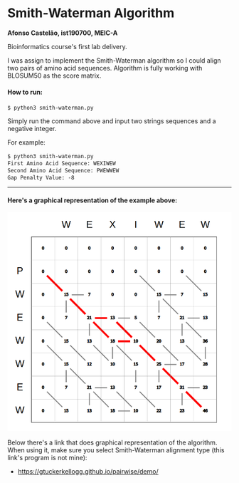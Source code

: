 # Smith-Waterman Algorithm

**Afonso Castelão, ist190700, MEIC-A**

Bioinformatics course's first lab delivery.

I was assign to implement the Smith-Waterman algorithm so I could align two pairs of amino acid sequences. Algorithm is fully working with BLOSUM50 as the score matrix.

#### How to run:
```
$ python3 smith-waterman.py
```
Simply run the command above and input two strings sequences and a negative integer.

For example:
```
$ python3 smith-waterman.py
First Amino Acid Sequence: WEXIWEW
Second Amino Acid Sequence: PWEWWEW
Gap Penalty Value: -8
```

---

#### Here's a graphical representation of the example above:
![Smith-Waterman alignment Example](https://github.com/CastleAf/IST_BioInformaticsCourse/blob/master/Smith-Waterman%20Algorithm/img/Example_Alignment.png?width=100)

Below there's a link that does graphical representation of the algorithm. When using it, make sure you select Smith-Waterman alignment type (this link's program is not mine):

* https://gtuckerkellogg.github.io/pairwise/demo/

